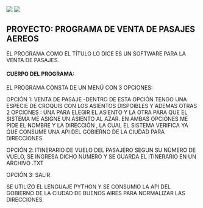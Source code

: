 ![](https://upload.wikimedia.org/wikipedia/commons/c/c3/Logo-fiuba_big.png)
![](https://programacion.net/files/article/20160603020635_python-logo.png)

## PROYECTO: PROGRAMA DE VENTA DE PASAJES AEREOS

EL PROGRAMA COMO EL TÍTULO LO DICE ES UN SOFTWARE PARA LA VENTA DE PASAJES.

#### CUERPO DEL PROGRAMA:
EL PROGRAMA CONSTA DE UN MENÚ CON 3 OPCIONES:

OPCIÓN 1: VENTA DE PASAJE 
-DENTRO DE ESTA OPCIÓN TENGO UNA ESPECIE DE CROQUIS CON LOS ASIENTOS DISPOIBLES Y ADEMAS OTRAS 2 OPCIONES : UNA PARA ELEGIR EL ASIENTO Y LA OTRA PARA QUE EL SISTEMA ME ASIGNE UN ASIENTO AL AZAR. EN AMBAS OPCIONES ME PIDE EL NOMBRE Y LA DIRECCIÓN , LA CUAL EL SISTEMA VERIFICA YA QUE CONSUME UNA API DEL GOBIERNO DE LA CIUDAD PARA DIRECCIONES.

OPCIÓN 2: ITINERARIO DE VUELO DEL PASAJERO SEGUN SU NÚMERO DE VUELO, SE INGRESA DICHO NUMERO Y SE GUARDA EL ITINERARIO EN UN ARCHIVO .TXT

OPCIÓN 3: SALIR

SE UTILIZO EL LENGUAJE PYTHON Y SE CONSUMIO LA API DEL GOBIERNO DE LA CIUDAD DE BUENOS AIRES PARA NORMALIZAR LAS DIRECCIONES.
